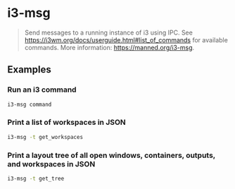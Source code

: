 # i3-msg

> Send messages to a running instance of i3 using IPC. See <https://i3wm.org/docs/userguide.html#list_of_commands> for available commands. More information: <https://manned.org/i3-msg>.

## Examples

### Run an i3 command

```bash
i3-msg command
```

### Print a list of workspaces in JSON

```bash
i3-msg -t get_workspaces
```

### Print a layout tree of all open windows, containers, outputs, and workspaces in JSON

```bash
i3-msg -t get_tree
```
